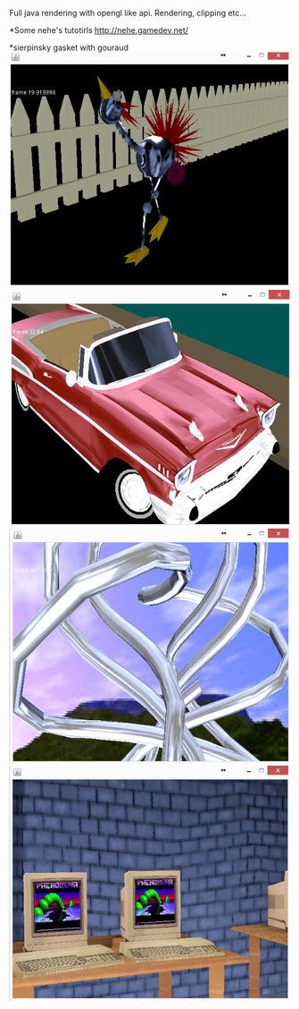 Full java rendering with opengl like api.
Rendering, clipping etc...

*Some nehe's tutotirls http://nehe.gamedev.net/

 *sierpinsky gasket with gouraud
![alt text](https://github.com/neodyme60/3ds_player_java/blob/master/doc/birdwalk.png "Logo Title Text 1")
![alt text](https://github.com/neodyme60/3ds_player_java/blob/master/doc/chevy.png "Logo Title Text 1")
![alt text](https://github.com/neodyme60/3ds_player_java/blob/master/doc/house3.png "Logo Title Text 1")
![alt text](https://github.com/neodyme60/3ds_player_java/blob/master/doc/room3.png "Logo Title Text 1")
